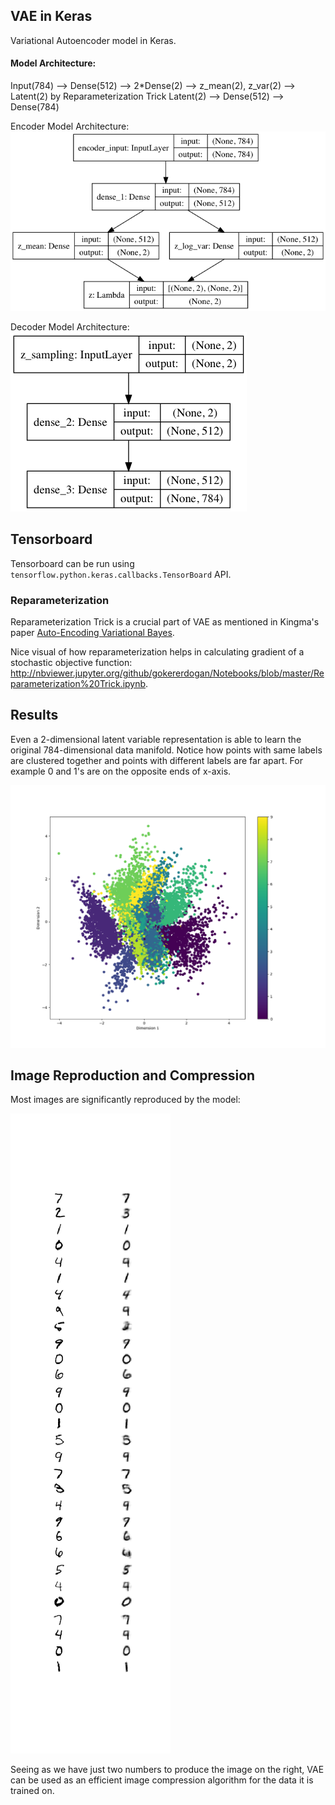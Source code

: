 
## VAE in Keras
Variational Autoencoder model in Keras.

#### Model Architecture:
Input(784) --> Dense(512) --> 2*Dense(2) --> z_mean(2), z_var(2) --> Latent(2) by Reparameterization Trick
Latent(2) -->  Dense(512) --> Dense(784)

Encoder Model Architecture:
<img src="vae_mlp_encoder.png"/>


Decoder Model Architecture:
<img src="vae_mlp_decoder.png"/>

## Tensorboard
Tensorboard can be run using `tensorflow.python.keras.callbacks.TensorBoard` API.


### Reparameterization
Reparameterization Trick is a crucial part of VAE as mentioned in Kingma's paper [Auto-Encoding Variational Bayes](https://arxiv.org/pdf/1312.6114.pdf).

Nice visual of how reparameterization helps in calculating gradient of a stochastic objective function:
<http://nbviewer.jupyter.org/github/gokererdogan/Notebooks/blob/master/Reparameterization%20Trick.ipynb>.


## Results
Even a 2-dimensional latent variable representation is able to learn the original 784-dimensional data manifold. Notice how points with same labels are clustered together and points with different labels are far apart. For example 0 and 1's are on the opposite ends of x-axis.

![](vae_mnist/vae_mean.png)

## Image Reproduction and Compression
Most images are significantly reproduced by the model:

![](mnist_reproduction.png)

Seeing as we have just two numbers to produce the image on the right, VAE can be used as an efficient image compression algorithm for the data it is trained on.
